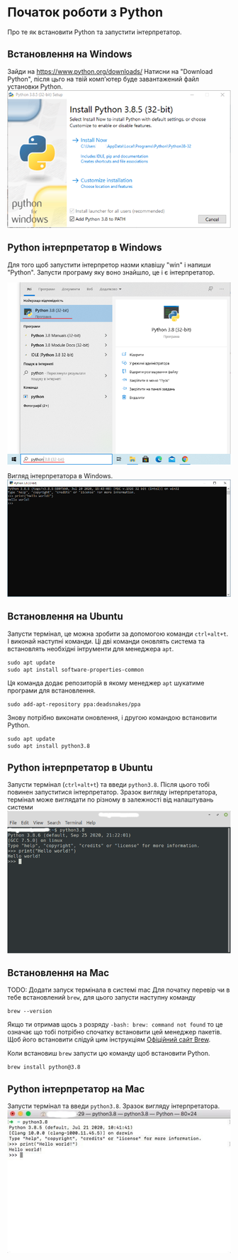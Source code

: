 # Початок роботи з Python
Про те як встановити Python та запустити інтерпретатор.

## Встановлення на Windows
Зайди на https://www.python.org/downloads/
Натисни на "Download Python", після цьго на твій комп'ютер буде завантажений файл установки Python.
![](./img/wn_installation_screen.png)
## Python інтерпретатор в Windows
Для того щоб запустити інтерпретор назми клавішу "win" і напиши "Python".
Запусти програму яку воно знайшло, це і є інтерпретатор.

![](./img/wn_run_interpreter.png)

Вигляд інтерпретатора в Windows.
![](./img/wn_interpreter.png)

## Встановлення на Ubuntu
Запусти термінал, це можна зробити за допомогою команди `ctrl+alt+t`.
І виконай наступні команди.
Ці дві команди оновлять система та встановлять необхідні інтрументи для менеджера `apt`.

```
sudo apt update
sudo apt install software-properties-common
```
Ця команда додає репозиторій в якому менеджер `apt` шукатиме програми для встановлення.
```
sudo add-apt-repository ppa:deadsnakes/ppa
```
Знову потрібно виконати оновлення, і другою командою встановити Python.
```
sudo apt update
sudo apt install python3.8
```
## Python інтерпретатор в Ubuntu
Запусти термінал (`ctrl+alt+t`) та введи `python3.8`.
Після цього тобі повинен запуститися інтерпретатор.
Зразок вигляду інтерпретатора, термінал може виглядати по різному в залежності від налаштувань
системи
![](./img/ub_interpreter.png)


## Встановлення на Mac
TODO: Додати запуск термінала в системі mac
Для початку перевір чи в тебе встановлений `brew`, для цього запусти наступну команду
```
brew --version
```
Якщо ти отримав щось з розряду `-bash: brew: command not found` то це означає що тобі потрібно спочатку встановити цей
менеджер пакетів. Щоб його встановити слідуй цим інструкціям [Офіційний сайт Brew](https://brew.sh/index_uk).

Коли встановиш `brew` запусти цю команду щоб встановити Python.
```
brew install python@3.8
```

## Python інтерпретатор на Mac
Запусти термінал та введи `python3.8`.
Зразок вигляду інтерпретатора.
![](./img/mac_int.png)